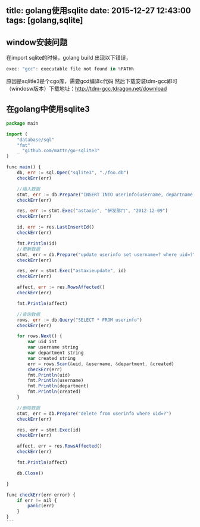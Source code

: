 title: golang使用sqlite
date: 2015-12-27 12:43:00
tags: [golang,sqlite]
---

## window安装问题
在import sqlite的时候，golang build 出现以下错误，
````js
exec: "gcc": executable file not found in %PATH%
````
原因是sqlitle3是个cgo库，需要gcd编译c代码
然后下载安装tdm-gcc即可（windosw版本）下载地址：http://tdm-gcc.tdragon.net/download

## 在golang中使用sqlite3

````js
package main

import (
    "database/sql"
    "fmt"
    _ "github.com/mattn/go-sqlite3"
)

func main() {
    db, err := sql.Open("sqlite3", "./foo.db")
    checkErr(err)

    //插入数据
    stmt, err := db.Prepare("INSERT INTO userinfo(username, departname, created) values(?,?,?)")
    checkErr(err)

    res, err := stmt.Exec("astaxie", "研发部门", "2012-12-09")
    checkErr(err)

    id, err := res.LastInsertId()
    checkErr(err)

    fmt.Println(id)
    //更新数据
    stmt, err = db.Prepare("update userinfo set username=? where uid=?")
    checkErr(err)

    res, err = stmt.Exec("astaxieupdate", id)
    checkErr(err)

    affect, err := res.RowsAffected()
    checkErr(err)

    fmt.Println(affect)

    //查询数据
    rows, err := db.Query("SELECT * FROM userinfo")
    checkErr(err)

    for rows.Next() {
        var uid int
        var username string
        var department string
        var created string
        err = rows.Scan(&uid, &username, &department, &created)
        checkErr(err)
        fmt.Println(uid)
        fmt.Println(username)
        fmt.Println(department)
        fmt.Println(created)
    }

    //删除数据
    stmt, err = db.Prepare("delete from userinfo where uid=?")
    checkErr(err)

    res, err = stmt.Exec(id)
    checkErr(err)

    affect, err = res.RowsAffected()
    checkErr(err)

    fmt.Println(affect)

    db.Close()

}

func checkErr(err error) {
    if err != nil {
        panic(err)
    }
}
```


